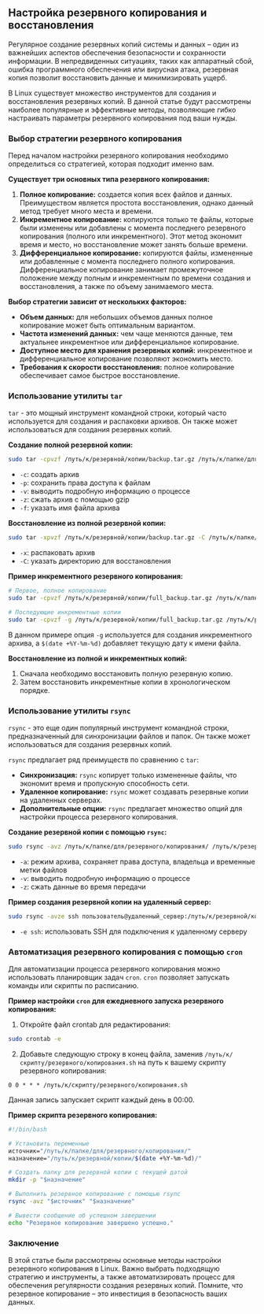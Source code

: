 ## Настройка резервного копирования и восстановления

Регулярное создание резервных копий системы и данных – один из важнейших аспектов обеспечения безопасности и сохранности информации. В непредвиденных ситуациях, таких как аппаратный сбой, ошибка программного обеспечения или вирусная атака, резервная копия позволит восстановить данные и минимизировать ущерб. 

В Linux существует множество инструментов для создания и восстановления резервных копий. В данной статье будут рассмотрены наиболее популярные и эффективные методы, позволяющие гибко настраивать параметры резервного копирования под ваши нужды.

### Выбор стратегии резервного копирования

Перед началом настройки резервного копирования необходимо определиться со стратегией, которая подходит именно вам. 

**Существует три основных типа резервного копирования:**

1. **Полное копирование:** создается копия всех файлов и данных. Преимуществом является простота восстановления, однако данный метод требует много места и времени.
2. **Инкрементное копирование:** копируются только те файлы, которые были изменены или добавлены с момента последнего резервного копирования (полного или инкрементного). Этот метод экономит время и место, но восстановление может занять больше времени.
3. **Дифференциальное копирование:** копируются файлы, измененные или добавленные с момента последнего полного копирования. Дифференциальное копирование занимает промежуточное положение между полным и инкрементным по времени создания и восстановления, а также по объему занимаемого места.

**Выбор стратегии зависит от нескольких факторов:**

* **Объем данных:** для небольших объемов данных полное копирование может быть оптимальным вариантом.
* **Частота изменений данных:** чем чаще меняются данные, тем актуальнее инкрементное или дифференциальное копирование.
* **Доступное место для хранения резервных копий:** инкрементное и дифференциальное копирование позволяют экономить место.
* **Требования к скорости восстановления:** полное копирование обеспечивает самое быстрое восстановление.

### Использование утилиты `tar`

`tar` - это мощный инструмент командной строки, который часто используется для создания и распаковки архивов. Он также может использоваться для создания резервных копий.

**Создание полной резервной копии:**

```bash
sudo tar -cpvzf /путь/к/резервной/копии/backup.tar.gz /путь/к/папке/для/резервного/копирования/
```

* `-c`: создать архив
* `-p`: сохранить права доступа к файлам
* `-v`: выводить подробную информацию о процессе
* `-z`: сжать архив с помощью gzip
* `-f`: указать имя файла архива

**Восстановление из полной резервной копии:**

```bash
sudo tar -xpvzf /путь/к/резервной/копии/backup.tar.gz -C /путь/к/папке/для/восстановления/
```

* `-x`: распаковать архив
* `-C`: указать директорию для восстановления

**Пример инкрементного резервного копирования:**

```bash
# Первое, полное копирование
sudo tar -cpvzf /путь/к/резервной/копии/full_backup.tar.gz /путь/к/папке/для/резервного/копирования/

# Последующие инкрементные копии
sudo tar -cpvzf -g /путь/к/резервной/копии/full_backup.tar.gz /путь/к/резервной/копии/inc_backup_$(date +%Y-%m-%d).tar.gz /путь/к/папке/для/резервного/копирования/
```

В данном примере опция `-g` используется для создания инкрементного архива, а `$(date +%Y-%m-%d)` добавляет текущую дату к имени файла.

**Восстановление из полной и инкрементных копий:**

1. Сначала необходимо восстановить полную резервную копию.
2. Затем восстановить инкрементные копии в хронологическом порядке.

### Использование утилиты `rsync`

`rsync` - это еще один популярный инструмент командной строки, предназначенный для синхронизации файлов и папок. Он также может использоваться для создания резервных копий.

`rsync` предлагает ряд преимуществ по сравнению с `tar`:

* **Синхронизация:** `rsync` копирует только измененные файлы, что экономит время и пропускную способность сети.
* **Удаленное копирование:** `rsync` может создавать резервные копии на удаленных серверах.
* **Дополнительные опции:** `rsync` предлагает множество опций для настройки процесса резервного копирования.

**Создание резервной копии с помощью `rsync`:**

```bash
sudo rsync -avz /путь/к/папке/для/резервного/копирования/ /путь/к/резервной/копии/
```

* `-a`: режим архива, сохраняет права доступа, владельца и временные метки файлов
* `-v`: выводить подробную информацию о процессе
* `-z`: сжать данные во время передачи

**Пример создания резервной копии на удаленный сервер:**

```bash
sudo rsync -avze ssh пользователь@удаленный_сервер:/путь/к/резервной/копии/
```

* `-e ssh`: использовать SSH для подключения к удаленному серверу

### Автоматизация резервного копирования с помощью `cron`

Для автоматизации процесса резервного копирования можно использовать планировщик задач `cron`. `cron` позволяет запускать команды или скрипты по расписанию.

**Пример настройки `cron` для ежедневного запуска резервного копирования:**

1. Откройте файл crontab для редактирования:

```bash
sudo crontab -e
```

2. Добавьте следующую строку в конец файла, заменив `/путь/к/скрипту/резервного/копирования.sh` на путь к вашему скрипту резервного копирования:

```
0 0 * * * /путь/к/скрипту/резервного/копирования.sh
```

Данная запись запускает скрипт каждый день в 00:00.

**Пример скрипта резервного копирования:**

```bash
#!/bin/bash

# Установить переменные
источник="/путь/к/папке/для/резервного/копирования/"
назначение="/путь/к/резервной/копии/$(date +%Y-%m-%d)/"

# Создать папку для резервной копии с текущей датой
mkdir -p "$назначение"

# Выполнить резервное копирование с помощью rsync
rsync -avz "$источник" "$назначение"

# Вывести сообщение об успешном завершении
echo "Резервное копирование завершено успешно."
```

### Заключение

В этой статье были рассмотрены основные методы настройки резервного копирования в Linux. Важно выбрать подходящую стратегию и инструменты, а также автоматизировать процесс для обеспечения регулярности создания резервных копий. Помните, что резервное копирование – это инвестиция в безопасность ваших данных. 
